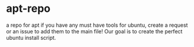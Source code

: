 # apt-repo
a repo for apt
if you have any must have tools for ubuntu, create a request or an issue to add them to the main file!
Our goal is to create the perfect ubuntu install script.
